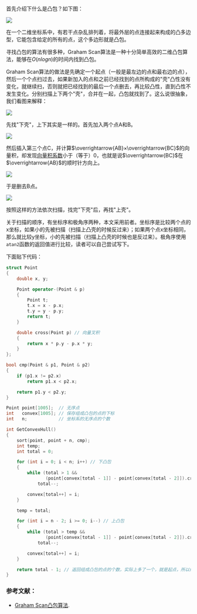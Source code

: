 首先介绍下什么是凸包？如下图：

![](https://61mon.com/images/illustrations/convex_hull/1.png)

在一个二维坐标系中，有若干点杂乱排列着，将最外层的点连接起来构成的凸多边型，它能包含给定的所有的点，这个多边形就是凸包。


<!--more-->


寻找凸包的算法有很多种，Graham Scan算法是一种十分简单高效的二维凸包算法，能够在$O(nlogn)$的时间内找到凸包。

Graham Scan算法的做法是先确定一个起点（一般是最左边的点和最右边的点），然后一个个点扫过去，如果新加入的点和之前已经找到的点所构成的"壳"凸性没有变化，就继续扫，否则就把已经找到的最后一个点删去，再比较凸性，直到凸性不发生变化。分别扫描上下两个"壳"，合并在一起，凸包就找到了。这么说很抽象，我们看图来解释：

![](https://61mon.com/images/illustrations/convex_hull/2.png)

先找"下壳"，上下其实是一样的。首先加入两个点A和B。

![](https://61mon.com/images/illustrations/convex_hull/3.png)

然后插入第三个点C，并计算$\overrightarrow{AB}×\overrightarrow{BC}$的向量积，却发现[向量积系数](https://61mon.com/index.php/archives/227/#menu_index_1)小于（等于）0，也就是说$\overrightarrow{BC}$在$\overrightarrow{AB}$的顺时针方向上。

![](https://61mon.com/images/illustrations/convex_hull/4.png)

于是删去B点。

![](https://61mon.com/images/illustrations/convex_hull/5.png)

按照这样的方法依次扫描，找完"下壳"后，再找"上壳"。

关于扫描的顺序，有坐标序和极角序两种，本文采用前者。坐标序是比较两个点的x坐标，如果小的先被扫描（扫描上凸壳的时候反过来）；如果两个点x坐标相同，那么就比较y坐标，小的先被扫描（扫描上凸壳的时候也是反过来）。极角序使用`atan2`函数的返回值进行比较，读者可以自己尝试写下。

下面贴下代码：

```c++
struct Point
{
    double x, y;

    Point operator-(Point & p)
    {
        Point t;
        t.x = x - p.x;
        t.y = y - p.y;
        return t;
    }

    double cross(Point p) // 向量叉积
    {
        return x * p.y - p.x * y;
    }
};

bool cmp(Point & p1, Point & p2)
{
    if (p1.x != p2.x)
        return p1.x < p2.x;

    return p1.y < p2.y;
}

Point point[1005];  // 无序点
int   convex[1005]; // 保存组成凸包的点的下标
int   n;            // 坐标系的无序点的个数

int GetConvexHull()
{
    sort(point, point + n, cmp);
    int temp;
    int total = 0;

    for (int i = 0; i < n; i++) // 下凸包
    {
        while (total > 1 && 
               (point[convex[total - 1]] - point[convex[total - 2]]).cross(point[i] - point[convex[total - 1]]) <= 0)
            total--;

        convex[total++] = i;
    }

    temp = total;

    for (int i = n - 2; i >= 0; i--) // 上凸包
    {
        while (total > temp && 
               (point[convex[total - 1]] - point[convex[total - 2]]).cross(point[i] - point[convex[total - 1]]) <= 0)
            total--;

        convex[total++] = i;
    }

    return total - 1; // 返回组成凸包的点的个数，实际上多了一个，就是起点，所以组成凸包的点个数是 total - 1
}
```

### 参考文献：

- [Graham Scan凸包算法](https://segmentfault.com/a/1190000000488339).
